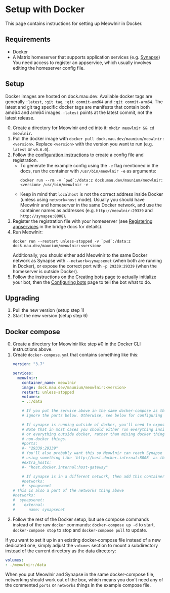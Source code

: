 # Setup with Docker

This page contains instructions for setting up Meowlnir in Docker.

## Requirements
* Docker
* A Matrix homeserver that supports application services (e.g. [Synapse](https://github.com/element-hq/synapse))
  You need access to register an appservice, which usually involves editing the
  homeserver config file.

## Setup
Docker images are hosted on dock.mau.dev. Available docker tags are generally
`:latest`, `:git tag`, `:git commit-amd64` and `:git commit-arm64`. The latest
and git tag specific docker tags are manifests that contain both amd64 and
arm64 images. `:latest` points at the latest commit, not the latest release.

0. Create a directory for Meowlnir and cd into it: `mkdir meowlnir && cd meowlnir`.  
1. Pull the docker image with `docker pull dock.mau.dev/maunium/meowlnir:<version>`.
   Replace `<version>` with the version you want to run (e.g. `latest` or `v0.6.0`).
2. Follow the [configuration instructions](./config.md) to create a config file
   and registration.
   * To generate the example config using the `-e` flag mentioned in the docs,
     run the container with `/usr/bin/meowlnir -e` as arguments:
     ```
     docker run --rm -v `pwd`:/data:z dock.mau.dev/maunium/meowlnir:<version> /usr/bin/meowlnir -e
     ```
   * Keep in mind that `localhost` is not the correct address inside Docker
     (unless using `network=host` mode). Usually you should have Meowlnir and
     homeserver in the same Docker network, and use the container names as
     addresses (e.g. `http://meowlnir:29339` and `http://synapse:8008`).
3. Register the registration file with your homeserver
   (see [Registering appservices] in the bridge docs for details).
4. Run Meowlnir:
   ```
   docker run --restart unless-stopped -v `pwd`:/data:z dock.mau.dev/maunium/meowlnir:<version>
   ```
   Additionally, you should either add Meowlnir to the same Docker network as
   Synapse with `--network=synapsenet` (when both are running in Docker), or
   expose the correct port with `-p 29339:29339` (when the homeserver is outside
   Docker).
5. Follow the instructions on the [Creating bots](./bot-create.md) page to
   actually initialize your bot, then the [Configuring bots](./bot-config.md)
   page to tell the bot what to do.

[Registering appservices]: https://docs.mau.fi/bridges/general/registering-appservices.html

## Upgrading
1. Pull the new version (setup step 1)
2. Start the new version (setup step 6)

## Docker compose
0. Create a directory for Meowlnir like step #0 in the Docker CLI instructions
   above.
1. Create `docker-compose.yml` that contains something like this:
   ```yaml
   version: "3.7"

   services:
     meowlnir:
       container_name: meowlnir
       image: dock.mau.dev/maunium/meowlnir:<version>
       restart: unless-stopped
       volumes:
       - .:/data

       # If you put the service above in the same docker-compose as the homeserver,
       # ignore the parts below. Otherwise, see below for configuring networking.

       # If synapse is running outside of docker, you'll need to expose the port.
       # Note that in most cases you should either run everything inside docker
       # or everything outside docker, rather than mixing docker things with
       # non-docker things.
       #ports:
       #- "29339:29339"
       # You'll also probably want this so Meowlnir can reach Synapse directly
       # using something like `http://host.docker.internal:8008` as the address:
       #extra_hosts:
       #- "host.docker.internal:host-gateway"

       # If synapse is in a different network, then add this container to that network.
       #networks:
       #- synapsenet
   # This is also a part of the networks thing above
   #networks:
   #  synapsenet:
   #    external:
   #      name: synapsenet

   ```
2. Follow the rest of the Docker setup, but use compose commands instead of the
   raw `docker` commands: `docker-compose up -d` to start, `docker-compose stop`
   to stop and `docker-compose pull` to update.

If you want to set it up in an existing docker-compose file instead of a new
dedicated one, simply adjust the `volumes` section to mount a subdirectory
instead of the current directory as the data directory:

```yaml
volumes:
- ./meowlnir:/data
```

When you put Meowlnir and Synapse in the same docker-compose file, networking
should work out of the box, which means you don't need any of the commented
`ports` or `networks` things in the example compose file.
